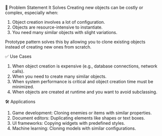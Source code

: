 🧩 Problem Statement It Solves
Creating new objects can be costly or complex, especially when:
1. Object creation involves a lot of configuration.
2. Objects are resource-intensive to instantiate.
3. You need many similar objects with slight variations.

Prototype pattern solves this by allowing you to clone existing objects instead of creating new ones from scratch.

✅ Use Cases
1. When object creation is expensive (e.g., database connections, network calls).
2. When you need to create many similar objects.
3. When system performance is critical and object creation time must be minimized.
4. When objects are created at runtime and you want to avoid subclassing.

🛠️ Applications
1. Game development: Cloning enemies or items with similar properties.
2. Document editors: Duplicating elements like shapes or text boxes.
3. UI frameworks: Copying widgets with predefined styles.
4. Machine learning: Cloning models with similar configurations.